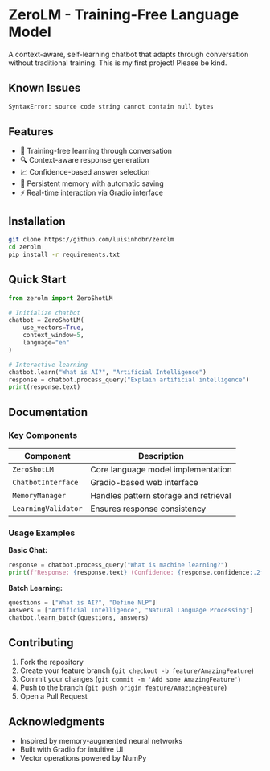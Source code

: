 
# ZeroLM - Training-Free Language Model

A context-aware, self-learning chatbot that adapts through conversation without traditional training.
This is my first project! Please be kind.

## Known Issues
```bash
SyntaxError: source code string cannot contain null bytes
```

## Features

- 🧠 Training-free learning through conversation
- 🔍 Context-aware response generation
- 📈 Confidence-based answer selection
- 💾 Persistent memory with automatic saving
- ⚡ Real-time interaction via Gradio interface

## Installation

```bash
git clone https://github.com/luisinhobr/zerolm
cd zerolm
pip install -r requirements.txt
```

## Quick Start

```python
from zerolm import ZeroShotLM

# Initialize chatbot
chatbot = ZeroShotLM(
    use_vectors=True,
    context_window=5,
    language="en"
)

# Interactive learning
chatbot.learn("What is AI?", "Artificial Intelligence")
response = chatbot.process_query("Explain artificial intelligence")
print(response.text)
```

## Documentation

### Key Components

| Component          | Description                                  |
|--------------------|----------------------------------------------|
| `ZeroShotLM`       | Core language model implementation          |
| `ChatbotInterface` | Gradio-based web interface                  |
| `MemoryManager`    | Handles pattern storage and retrieval       |
| `LearningValidator`| Ensures response consistency                |

### Usage Examples

**Basic Chat:**
```python
response = chatbot.process_query("What is machine learning?")
print(f"Response: {response.text} (Confidence: {response.confidence:.2f})")
```

**Batch Learning:**
```python
questions = ["What is AI?", "Define NLP"]
answers = ["Artificial Intelligence", "Natural Language Processing"]
chatbot.learn_batch(questions, answers)
```

## Contributing

1. Fork the repository
2. Create your feature branch (`git checkout -b feature/AmazingFeature`)
3. Commit your changes (`git commit -m 'Add some AmazingFeature'`)
4. Push to the branch (`git push origin feature/AmazingFeature`)
5. Open a Pull Request

## Acknowledgments

- Inspired by memory-augmented neural networks
- Built with Gradio for intuitive UI
- Vector operations powered by NumPy
```

